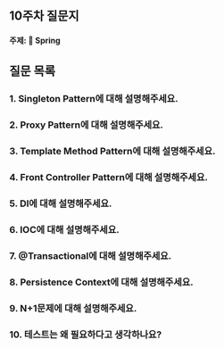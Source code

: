 ## 10주차 질문지
#### 주제: 🍃 Spring

## 질문 목록
### 1. Singleton Pattern에 대해 설명해주세요.
### 2. Proxy Pattern에 대해 설명해주세요.
### 3. Template Method Pattern에 대해 설명해주세요.
### 4. Front Controller Pattern에 대해 설명해주세요.
### 5. DI에 대해 설명해주세요.
### 6. IOC에 대해 설명해주세요.
### 7. @Transactional에 대해 설명해주세요.
### 8. Persistence Context에 대해 설명해주세요.
### 9. N+1문제에 대해 설명해주세요.
### 10. 테스트는 왜 필요하다고 생각하나요?

